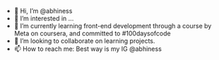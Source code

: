 - 👋 Hi, I’m @abhiness
- 👀 I’m interested in ...
- 🌱 I’m currently learning front-end development through a course by Meta on coursera, and committed to #100daysofcode
- 💞️ I’m looking to collaborate on learning projects. 
- 📫 How to reach me: Best way is my IG @abhiness

<!---
abhiness/abhiness is a ✨ special ✨ repository because its `README.md` (this file) appears on your GitHub profile.
You can click the Preview link to take a look at your changes.
--->
